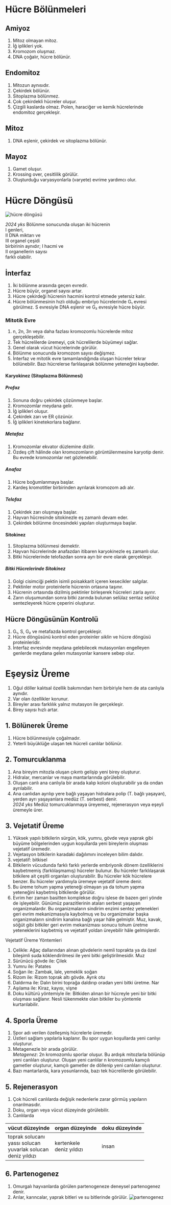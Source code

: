 # Hücre Bölünmeleri

## Amiyoz
1. Mitoz olmayan mitoz.
2. İğ iplikleri yok.
3. Kromozom oluşmaz.
4. DNA çoğalır, hücre bölünür.

## Endomitoz
1. Mitozun aynısıdır.
2. Çekirdek bölünür.
3. Sitoplazma bölünmez.
4. Çok çekirdekli hücreler oluşur.
5. Çizgili kaslarda olmaz. Polen, haraciğer ve kemik hücrelerinde endomitoz gerçekleşir.

## Mitoz
1. DNA eşlenir, çekirdek ve sitoplazma bölünür.

## Mayoz
1. Gamet oluşur.
2. Krossing over, çesitlilik görülür.
3. Oluşturduğu varyasyonlarla (varyete) evrime yardımcı olur.

# Hücre Döngüsü
![hücre döngüsü](img/hücre-döngüsü.svg) 

*2024 yks* Bölünme sonucunda oluşan iki hücrenin\
Ⅰ genleri,\
Ⅱ DNA miktarı ve\
Ⅲ organel çeşidi\
birbirinin aynıdır;
Ⅰ hacmi ve\
Ⅱ organellerin sayısı\
farklı olabilir.


## İnterfaz
1. İki bölünme arasında geçen evredir.
2. Hücre büyür, organel sayısı artar.
3. Hücre çekirdeği hücrenin hacmini kontrol etmede yetersiz kalır.
4. Hücre bölünmesinin hızlı olduğu embriyo hücrelerinde G₁ evresi görülmez. S evresiyle DNA eşlenir ve G₂ evresiyle hücre büyür.

### Mitotik Evre 
1. n, 2n, 3n veya daha fazlası kromozomlu hücrelerde mitoz gerçekleşebilir.
2. Tek hücrelilerde üremeyi, çok hücrelilerde büyümeyi sağlar.
3. Genel olarak vücut hücrelerinde görülür.
4. Bölünme sonucunda kromozom sayısı değişmez.
5. İnterfaz ve mitotik evre tamamlandığında oluşan hücreler tekrar bölünebilir. Bazı hücrelerse farlılaşarak bölünme yeteneğini kaybeder.

#### Karyokinez (Sitoplazma Bölünmesi)
##### Profaz
1. Sonuna doğru çekirdek çözünmeye başlar.
2. Kromozomlar meydana gelir.
3. İğ iplikleri oluşur.
4. Çekirdek zarı ve ER çözünür.
5. İğ iplikleri kinetekorlara bağlanır.

##### Metafaz
1. Kromozomlar ekvator düzlemine dizilir.
2. Özdeş çift hâlinde olan kromozomların görüntülenmesine karyotip denir. Bu evrede kromozomlar net gözlenebilir.

##### Anafaz
1. Hücre boğumlanmaya başlar.
2. Kardeş kromotitler birbirinden ayrılarak kromozom adı alır.

##### Telofaz
1. Çekirdek zarı oluşmaya başlar.
2. Hayvan hücresinde sitokinezle eş zamanlı devam eder.
3. Çekirdek bölünme öncesindeki yapıları oluşturmaya başlar.

#### Sitokinez
1. Sitoplazma bölünmesi demektir.
2. Hayvan hücrelerinde anafazdan itibaren karyokinezle eş zamanlı olur.
3. Bitki hücrelerinde telofazdan sonra ayrı bir evre olarak gerçekleşir.

##### Bitki Hücrelerinde Sitokinez
1. Golgi cisimciği pektin isimli poisakkarit içeren kesecikler salgılar.
2. Pektinler motor proteinlerle hücrenin ortasına taşınır.
3. Hücrenin ortasında dizilmiş pektinler birleşerek hücreleri zarla ayırır.
4. Zarın oluşumundan sonra bitki zarında bulunan selülaz sentaz selüloz sentezleyerek hücre çeperini oluşturur.

## Hücre Döngüsünün Kontrolü
1. G₁, S, G₂ ve metafazda kontrol gerçekleşir.
2. Hücre döngüsünü kontrol eden proteinler *siklin* ve hücre döngüsü proteinleridir.
3. İnterfaz evresinde meydana gelebilecek mutasyonları engelleyen genlerde meydana gelen mutasyonlar kansere sebep olur.

# Eşeysiz Üreme
1. Oğul döller kalıtsal özellik bakımından hem birbiriyle hem de ata canlıyla aynıdır.
2. Var olan özellikler korunur.
3. Bireyler arası farklılık yalnız mutasyon ile gerçekleşir.
4. Birey sayısı hızlı artar.


## 1. Bölünerek Üreme
1. Hücre bölünmesiyle çoğalmadır.
2. Yeterli büyüklüğe ulaşan tek hücreli canlılar bölünür.

## 2. Tomurcuklanma
1. Ana bireyim mitozla oluşan çıkıntı gelişip yeni birey oluşturur.
2. Hidralar, mercanlar ve maya mantarlarında görülebilir.
3. Oluşan canlı ana canlıyla bir arada kalıp koloni oluşturabilir ya da ondan ayrılabilir.
4. Ana canlıdan ayrılıp yere bağlı yaşayan hidralara polip (T. bağlı yaşayan), yerden ayrı yaşayanlara medüz (T. serbest) denir.\
*2024 yks* Medüz tomurcuklanmaya üreyemez, rejenerasyon veya eşeyli üremeyle ürer.

## 3. Vejetatif Üreme
1. Yüksek yapılı bitkilerin sürgün, kök, yumru, gövde veya yaprak gibi büyüme bölgelerinden uygun koşullarda yeni bireylerin oluşması vejetatif üremedir.
2. Vejetasyon bitkilerin karadaki dağılımını inceleyen bilim dalıdır.
3. vejetatif: bitkisel
4. Bitkilerin vücudunda farklı farklı yerlerde embriyonik dönem özelliklerini kaybetmemiş (farklılaşmamış) hücreler bulunur. Bu hücreler farklılaşarak bitkilere ait çeşitli organları oluşturabilir. Bu hücreler kök hücrelere benzer. Bu hücreler yardımıyla üremeye vejetatif üreme denir.
5. Bu üreme tohum yapma yeteneği olmayan ya da tohum yapma yeteneğini kaybetmiş bitkilerde görülür.
6. Evrim her zaman basitten komplekse doğru işlese de bazen geri yönde de işleyebilir. Günümüz parazitlerinin ataları serbest yaşayan organizmalardır. Bu organizmaların sindirim enzimi sentez yetenekleri geri evrim mekanizmasıyla kaybolmuş ve bu organizmalar başka organizmaların sindirim kanalına bağlı yaşar hâle gelmiştir. Muz, kavak, söğüt gibi bitkiler geri evrim mekanizması sonucu tohum üretme yeteneklerini kaybetmiş ve vejetatif yoldan üreyebilir hâle gelmişlerdir.

Vejetatif Üreme Yöntemleri
1. Çelikle: Ağaç dallarından alınan gövdelerin nemli toprakta ya da özel bileşimli suda köklendirilmesi ile yeni bitki geliştirilmesidir. Muz
2. Sürünücü gövde ile: Çilek
3. Yumru ile: Patates
4. Soğan ile: Zambak, lale, yemeklik soğan
5. Rizom ile: Rizom toprak altı gövde. Ayrık otu
6. Daldırma ile: Dalın birini toprağa daldırıp oradan yeni bitki üretme. Nar
7. Aşılama ile: Kiraz, kayısı, vişne
8. Doku kültürü yöntemiyle ile: Bitkiden alınan bir hücreyle yeni bir bitki oluşması sağlanır. Nesli tükenmekte olan bitkiler bu yöntemle kurtarılabilir.

## 4. Sporla Üreme
1. Spor adı verilen özelleşmiş hücrelerle üremedir.
2. Üstleri sağlam yapılarla kaplanır. Bu spor uygun koşullarda yeni canlıyı oluşturur.
3. Metagenezle bir arada görülür.\
*Metagenez*: 2n kromozomlu sporlar oluşur. Bu ardışık mitozlarla bölünüp yeni canlıları oluşturur. Oluşan yeni canlılar n kromozomlu kamçılı gametler oluşturur, kamçılı gametler de döllenip yeni canlıları oluşturur.
4. Bazı mantarlarda, kara yosunlarında, bazı tek hücrelilerde görülebilir.

## 5. Rejenerasyon
1. Çok hücreli canlılarda değişik nedenlerle zarar görmüş yapıların onarılmasıdır.
2. Doku, organ veya vücut düzeyinde görülebilir.
3. Canlılarda 

| vücut düzeyinde | organ düzeyinde | doku düzeyinde |
|--|--|--|
| toprak solucanı<br/>yassı solucan<br/>yuvarlak solucan<br/>deniz yıldızı | kertenkele<br/>deniz yıldızı | insan

## 6. Partenogenez
1. Omurgalı hayvanlarda görülen partenogeneze deneysel partenogenez denir.
2. Arılar, karıncalar, yaprak bitleri ve su bitlerinde görülür.
![partenogenez](img/partenogenez.svg) 
